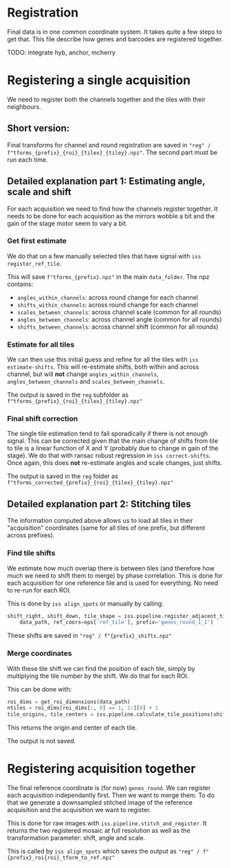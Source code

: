 # Registration

Final data is in one common coordinate system. It takes quite a few steps to get that.
This file describe how genes and barcodes are registered together. 

TODO: integrate hyb, anchor, mcherry

# Registering a single acquisition

We need to register both the channels together and the tiles with their neighbours.

## Short version: 

Final transforms for channel and round registration are saved in 
`"reg" / f"tforms_{prefix}_{roi}_{tilex}_{tiley}.npz"`.
The second part must be run each time.

## Detailed explanation part 1: Estimating angle, scale and shift

For each acquisition we need to find how the channels register together. It needs to be
done for each acquisition as the mirrors wobble a bit and the gain of the stage motor 
seem to vary a bit.

### Get first estimate

We do that on a few manually selected tiles that have signal with
`iss register_ref_tile`.

This will save `f"tforms_{prefix}.npz"` in the main `data_folder`. The npz contains:

- `angles_within_channels`: across round change for each channel
- `shifts_within_channels`: across round change for each channel
- `scales_between_channels`: across channel scale (common for all rounds)
- `angles_between_channels`: across channel angle (common for all rounds)
- `shifts_between_channels`: across channel shift (common for all rounds)

### Estimate for all tiles

We can then use this initial guess and refine for all the tiles with 
`iss estimate-shifts`. This will re-estimate shifts, both within and across channel,
but will **not** change `angles_within_channels`, `angles_between_channels` and
`scales_between_channels`.

The output is saved in the `reg` subfolder as 
`f"tforms_{prefix}_{roi}_{tilex}_{tiley}.npz"`

### Final shift correction

The single tile estimation tend to fail sporadically if there is not enough signal. This
can be corrected given that the main change of shifts from tile to tile is a linear 
function of X and Y (probably due to change in gain of the stage). We do that with
ransac robust regression in `iss correct-shifts`. Once again, this does **not** 
re-estimate angles and scale changes, just shifts.

The output is saved in the ``reg`` folder as 
`f"tforms_corrected_{prefix}_{roi}_{tilex}_{tiley}.npz"`

## Detailed explanation part 2: Stitching tiles

The information computed above allows us to load all tiles in their "acquisition" 
coordinates (same for all tiles of one prefix, but different across prefixes).

### Find tile shifts

We estimate how much overlap there is between tiles (and therefore how much we need
to shift them to merge) by phase correlation. This is done for each acquisition for one
reference tile and is used for everything. No need to re-run for each ROI.

This is done by `iss align_spots` or manually by calling:
```python
shift_right, shift_down, tile_shape = iss.pipeline.register_adjacent_tiles(
    data_path, ref_coors=ops['ref_tile'], prefix='genes_round_1_1')
```

These shifts are saved in `"reg" / f"{prefix}_shifts.npz"`

### Merge coordinates

With these tile shift we can find the position of each tile, simply by multiplying the
tile number by the shift. We do that for each ROI.

This can be done with:

```python    
roi_dims = get_roi_dimensions(data_path)
ntiles = roi_dims[roi_dims[:, 0] == 1, 1:][0] + 1
tile_origins, tile_centers = iss.pipeline.calculate_tile_positions(shift_right, shift_down, tile_shape, ntiles)
```
This returns the origin and center of each tile.

The output is not saved.


# Registering acquisition together

The final reference coordinate is (for now) `genes_round`. We can register each 
acquisition independantly first. Then we want to merge them. To do that we generate
a downsampled stitched image of the reference acquisition and the acquisition we want
to register.

This is done for raw images with `iss.pipeline.stitch_and_register`. It returns the 
two registered mosaic at full resolution as well as the transformation parameter: shift, 
angle and scale.

This is called by `iss align_spots` which saves the output as
`"reg" / f"{prefix}_roi{roi}_tform_to_ref.npz"`
